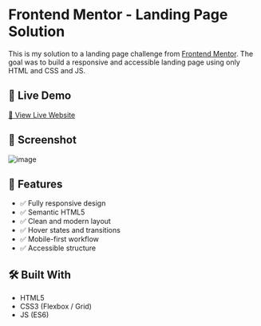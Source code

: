 # Frontend Mentor - Landing Page Solution

This is my solution to a landing page challenge from [Frontend Mentor](https://www.frontendmentor.io/challenges/insure-landing-page-uTU68JV8). The goal was to build a responsive and accessible landing page using only HTML and CSS and JS.

## 🔗 Live Demo

[🔎 View Live Website](https://your-username.github.io/your-repo-name)

## 📸 Screenshot

![image](https://github.com/user-attachments/assets/5920a6b3-f7bd-43bf-aeb8-c0188efa4fa3)


## 🚀 Features

- ✅ Fully responsive design
- ✅ Semantic HTML5
- ✅ Clean and modern layout
- ✅ Hover states and transitions
- ✅ Mobile-first workflow
- ✅ Accessible structure

## 🛠 Built With

- HTML5
- CSS3 (Flexbox / Grid)
- JS (ES6)
